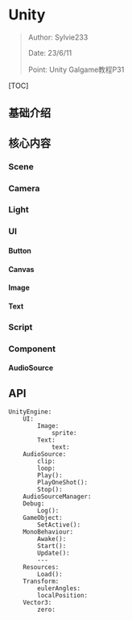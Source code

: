 # Unity

> Author: Sylvie233
>
> Date: 23/6/11
>
> Point: Unity Galgame教程P31

[TOC]

## 基础介绍





## 核心内容

### Scene





### Camera





### Light









### UI

#### Button





#### Canvas



#### Image





#### Text





### Script



### Component

#### AudioSource









## API

```
UnityEngine:
	UI:
		Image:
			sprite:
		Text:
			text:
	AudioSource:
		clip:
		loop:
		Play():
		PlayOneShot():
		Stop():
	AudioSourceManager:
	Debug:
		Log():
	GameObject:
		SetActive():
	MonoBehaviour:
		Awake(): 
		Start():
		Update():
		---
	Resources:
		Load():
	Transform:
		eulerAngles:
		localPosition:
	Vector3:
    	zero:
```



